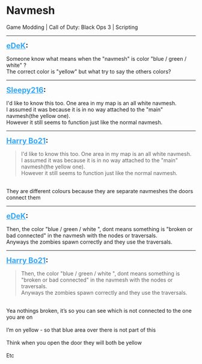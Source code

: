 # Navmesh
Game Modding | Call of Duty: Black Ops 3 | Scripting

---
<strong style="font-size: 1.4em;"><span style="text-decoration: underline;text-decoration-color: #34a7f9;"><span style="color:#34a7f9;">eDeK</span></span>:</strong>

<p>Someone know what means when the &quot;navmesh&quot; is color &quot;blue / green / white&quot; ?<br />The correct color is &quot;yellow&quot; but what try to say the others colors?</p>

---
<strong style="font-size: 1.4em;"><span style="text-decoration: underline;text-decoration-color: #34a7f9;"><span style="color:#34a7f9;">Sleepy216</span></span>:</strong>

<p>I&#39;d like to know this too. One area in my map is an all white navmesh. <br />I assumed it was because it is in no way attached to the &quot;main&quot; navmesh(the yellow one). <br />However it still seems to function just like the normal navmesh.</p>

---
<strong style="font-size: 1.4em;"><span style="text-decoration: underline;text-decoration-color: #34a7f9;"><span style="color:#34a7f9;">Harry Bo21</span></span>:</strong>

<p><blockquote>I&#39;d like to know this too. One area in my map is an all white navmesh. <br />I assumed it was because it is in no way attached to the &quot;main&quot; navmesh(the yellow one). <br />However it still seems to function just like the normal navmesh.<br /></blockquote><br />They are different colours because they are separate navmeshes the doors connect them</p>

---
<strong style="font-size: 1.4em;"><span style="text-decoration: underline;text-decoration-color: #34a7f9;"><span style="color:#34a7f9;">eDeK</span></span>:</strong>

<p>Then, the color &quot;blue / green / white &quot;, dont means something is &quot;broken or bad connected&quot; in the navmesh with the nodes or traversals.<br />Anyways the zombies spawn correctly and they use the traversals.</p>

---
<strong style="font-size: 1.4em;"><span style="text-decoration: underline;text-decoration-color: #34a7f9;"><span style="color:#34a7f9;">Harry Bo21</span></span>:</strong>

<p><blockquote>Then, the color &quot;blue / green / white &quot;, dont means something is &quot;broken or bad connected&quot; in the navmesh with the nodes or traversals.<br />Anyways the zombies spawn correctly and they use the traversals.<br /></blockquote><br />Yea nothings broken, it’s so you can see which is not connected to the one you are on<br /><br />I’m on yellow - so that blue area over there is not part of this<br /><br />Think when you open the door they will both be yellow<br /><br />Etc</p>
